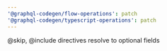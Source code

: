 ```yaml
---
'@graphql-codegen/flow-operations': patch
'@graphql-codegen/typescript-operations': patch
---
```


@skip, @include directives resolve to optional fields